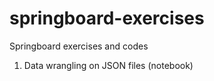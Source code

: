 # springboard-exercises
Springboard exercises and codes

1. Data wrangling on JSON files (notebook)
